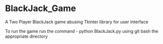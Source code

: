# BlackJack_Game
A Two Player BlackJack game abusing Tkinter library for user interface

To run the game run the command - python BlackJack.py  using git bash the appropriate directory
